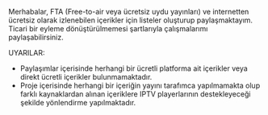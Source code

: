 Merhabalar, FTA (Free-to-air veya ücretsiz uydu yayınları) ve internetten ücretsiz olarak izlenebilen içerikler için listeler oluşturup paylaşmaktayım. Ticari bir eyleme dönüştürülmemesi şartlarıyla çalışmalarımı paylaşabilirsiniz.



UYARILAR:
* Paylaşımlar içerisinde herhangi bir ücretli platforma ait içerikler veya direkt ücretli içerikler bulunmamaktadır.
* Proje içerisinde herhangi bir içeriğin yayını tarafımca yapılmamakta olup farklı kaynaklardan alınan içeriklere IPTV playerlarının destekleyeceği şekilde yönlendirme yapılmaktadır.
